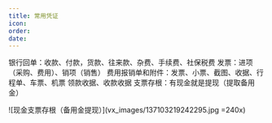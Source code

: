 ```yaml
---
title: 常用凭证
icon: 
order: 
date: 
---
```


银行回单：收款、付款，货款、往来款、杂费、手续费、社保税费
发票：进项（采购、费用）、销项（销售）
费用报销单和附件：发票、小票、截图、收据、行程单、车票、机票
领款收据、收款收据
支票存根：有现金就是提现（提取备用金）

![现金支票存根（备用金提现）](vx_images/137103219242295.jpg =240x)

